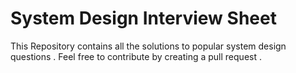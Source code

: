 # System Design Interview Sheet 

This Repository contains all the solutions to popular system design questions . Feel free to contribute by creating a pull request . 

